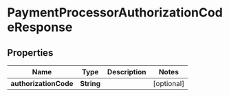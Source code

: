 

# PaymentProcessorAuthorizationCodeResponse


## Properties

Name | Type | Description | Notes
------------ | ------------- | ------------- | -------------
**authorizationCode** | **String** |  |  [optional]



